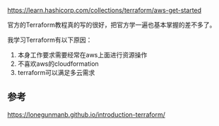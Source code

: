 https://learn.hashicorp.com/collections/terraform/aws-get-started

官方的Terraform教程真的写的很好，把官方学一遍也基本掌握的差不多了。

我学习Terraform有以下原因：

1. 本身工作要求需要经常在aws上面进行资源操作
2. 不喜欢aws的cloudformation
3. terraform可以满足多云需求

## 参考

https://lonegunmanb.github.io/introduction-terraform/

